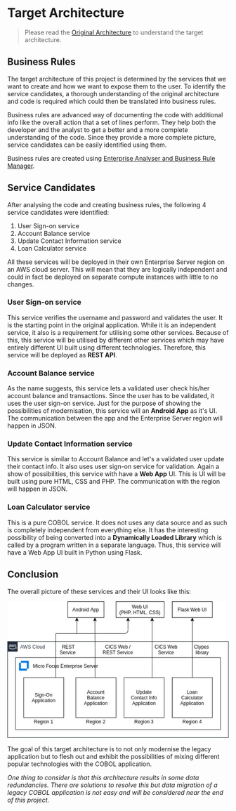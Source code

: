 # Target Architecture

> Please read the [Original Architecture](../Original) to understand the target architecture.

## Business Rules

The target architecture of this project is determined by the services that we want to create and how we want to expose them to the user.
To identify the service candidates, a thorough understanding of the original architecture and code is required which could then be translated into business rules.

Business rules are advanced way of documenting the code with additional info like the overall action that a set of lines perform.
They help both the developer and the analyst to get a better and a more complete understanding of the code.
Since they provide a more complete picture, service candidates can be easily identified using them.

Business rules are created using [Enterprise Analyser and Business Rule Manager](../../../Notes%20and%20Research/Tools.md).

## Service Candidates

After analysing the code and creating business rules, the following 4 service candidates were identified:

1. User Sign-on service
1. Account Balance service
1. Update Contact Information service
1. Loan Calculator service

All these services will be deployed in their own Enterprise Server region on an AWS cloud server. This will mean that they are logically independent and could in fact be deployed on separate compute instances with little to no changes.

### User Sign-on service

This service verifies the username and password and validates the user. It is the starting point in the original application.
While it is an independent service, it also is a requirement for utilising some other services.
Because of this, this service will be utilised by different other services which may have entirely different UI built using different technologies.
Therefore, this service will be deployed as **REST API**.

### Account Balance service

As the name suggests, this service lets a validated user check his/her account balance and transactions.
Since the user has to be validated, it uses the user sign-on service.
Just for the purpose of showing the possibilities of modernisation, this service will an **Android App** as it's UI.
The communication between the app and the Enterprise Server region will happen in JSON.

### Update Contact Information service

This service is similar to Account Balance and let's a validated user update their contact info. It also uses user sign-on service for validation.
Again a show of possibilities, this service with have a **Web App** UI. This is UI will be built using pure HTML, CSS and PHP.
The communication with the region will happen in JSON.

### Loan Calculator service

This is a pure COBOL service. It does not uses any data source and as such is completely independent from everything else.
It has the interesting possibility of being converted into a **Dynamically Loaded Library** which is called by a program written in a separate language.
Thus, this service will have a Web App UI built in Python using Flask.

## Conclusion

The overall picture of these services and their UI looks like this:

![target architecture](Target_arch.jpg)

The goal of this target architecture is to not only modernise the legacy application but to flesh out and exhibit the possibilities of mixing different popular technologies with the COBOL application.

_One thing to consider is that this architecture results in some data redundancies. There are solutions to resolve this but data migration of a legacy COBOL application is not easy and will be considered near the end of this project._
